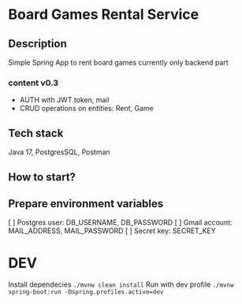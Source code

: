 # Board Games Rental Service
## Description
Simple Spring App to rent board games currently only backend part

### content v0.3
- AUTH with JWT token, mail
- CRUD operations on entities: Rent, Game

## Tech stack
Java 17, PostgresSQL, Postman 
## How to start?
## Prepare environment variables
[ ] Postgres user: DB_USERNAME, DB_PASSWORD
[ ] Gmail account: MAIL_ADDRESS, MAIL_PASSWORD
[ ] Secret key: SECRET_KEY
# DEV
Install dependecies
`./mvnw clean install`
Run with dev profile
`./mvnw spring-boot:run -Dspring.profiles.active=dev`

